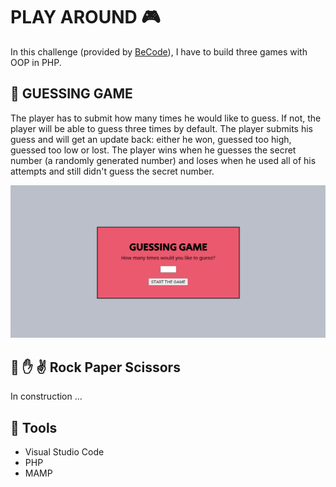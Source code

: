 # PLAY AROUND :video_game:
In this challenge (provided by [BeCode](https://github.com/becodeorg)), I have to build three games with OOP in PHP.

## :game_die: GUESSING GAME
The player has to submit how many times he would like to guess. If not, the player will be able to guess three times by default. The player submits his guess and will get an update back: either he won, guessed too high, guessed too low or lost. The player wins when he guesses the secret number (a randomly generated number) and loses when he used all of his attempts and still didn't guess the secret number.

![](images/GuessingGame.PNG)

## :facepunch: :raised_hand: :v: Rock Paper Scissors
In construction ...

## :wrench: Tools
- Visual Studio Code
- PHP
- MAMP


